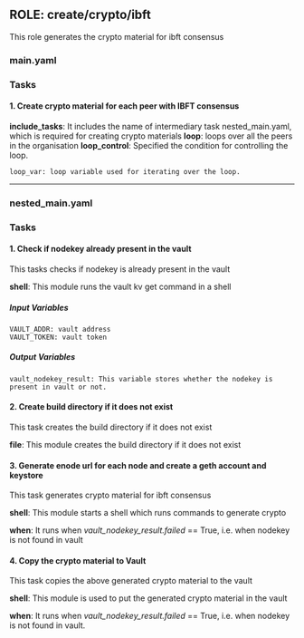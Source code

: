 [//]: # (##############################################################################################)
[//]: # (Copyright Accenture. All Rights Reserved.)
[//]: # (SPDX-License-Identifier: Apache-2.0)
[//]: # (##############################################################################################)

## ROLE: create/crypto/ibft
This role generates the crypto material for ibft consensus
### main.yaml
### Tasks

#### 1. Create crypto material for each peer with IBFT consensus
**include_tasks**: It includes the name of intermediary task nested_main.yaml, which is required for creating crypto materials
**loop**: loops over all the peers in the organisation
**loop_control**: Specified the condition for controlling the loop.

    loop_var: loop variable used for iterating over the loop.

-----------------------

### nested_main.yaml

### Tasks
#### 1. Check if nodekey already present in the vault
This tasks checks if nodekey is already present in the vault

**shell**: This module runs the vault kv get command in a shell

##### Input Variables

    VAULT_ADDR: vault address
    VAULT_TOKEN: vault token

##### Output Variables

    vault_nodekey_result: This variable stores whether the nodekey is present in vault or not.

#### 2. Create build directory if it does not exist
This task creates the build directory if it does not exist

**file**: This module creates the build directory if it does not exist


#### 3. Generate enode url for each node and create a geth account and keystore
This task generates crypto material for ibft consensus

**shell**: This module starts a shell which runs commands to generate crypto


**when**: It runs when *vault_nodekey_result.failed* == True, i.e. when nodekey is not found in vault

#### 4. Copy the crypto material to Vault
This task copies the above generated crypto material to the vault

**shell**: This module is used to put the generated crypto material in the vault

**when**: It runs when *vault_nodekey_result.failed* == True, i.e. when nodekey is not found in vault.
